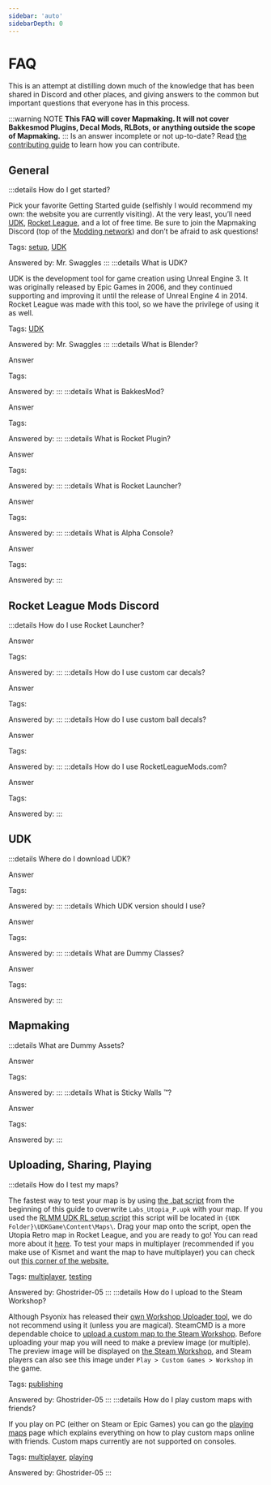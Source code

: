 ```yaml
---
sidebar: 'auto'
sidebarDepth: 0
---
```


# FAQ

This is an attempt at distilling down much of the knowledge that has been shared in Discord and other places, and giving answers to the common but important questions that everyone has in this process.

:::warning NOTE
**This FAQ will cover Mapmaking. It will not cover Bakkesmod Plugins, Decal Mods, RLBots, or anything outside the scope of Mapmaking.**
:::
Is an answer incomplete or not up-to-date? Read [the contributing guide](https://github.com/RocketLeagueMapmaking/RL-docs/blob/master/CONTRIBUTING.md) to learn how you can contribute.

## General <Badge text="not finished" type="warning"/>

:::details How do I get started?

Pick your favorite Getting Started guide (selfishly I would recommend my own: the website you are currently visiting). At the very least, you’ll need [UDK](../resources/downloads.md#setup), [Rocket League](https://rocketleague.com), and a lot of free time. Be sure to join the Mapmaking Discord (top of the [Modding network](../resources/modding_network.md)) and don’t be afraid to ask questions!

Tags: [setup](../essential/), [UDK](../guide/udk/00_start.md)

Answered by: Mr. Swaggles
:::
:::details What is UDK?

UDK is the development tool for game creation using Unreal Engine 3. It was originally released by Epic Games in 2006, and they continued supporting and improving it until the release of Unreal Engine 4 in 2014. Rocket League was made with this tool, so we have the privilege of using it as well.

Tags: [UDK](../guide/udk/00_start.md)

Answered by: Mr. Swaggles
:::
:::details What is Blender?

Answer

Tags:

Answered by:
:::
:::details What is BakkesMod?

Answer

Tags:

Answered by:
:::
:::details What is Rocket Plugin?

Answer

Tags:

Answered by:
:::
:::details What is Rocket Launcher?

Answer

Tags:

Answered by:
:::
:::details What is Alpha Console?

Answer

Tags:

Answered by:
:::

## Rocket League Mods Discord <Badge text="not finished" type="warning"/>

:::details How do I use Rocket Launcher?

Answer

Tags:

Answered by:
:::
:::details How do I use custom car decals?

Answer

Tags:

Answered by:
:::
:::details How do I use custom ball decals?

Answer

Tags:

Answered by:
:::
:::details How do I use RocketLeagueMods.com?

Answer

Tags:

Answered by:
:::

## UDK <Badge text="not finished" type="warning"/>

:::details Where do I download UDK?

Answer

Tags:

Answered by:
:::
:::details Which UDK version should I use?

Answer

Tags:

Answered by:
:::
:::details What are Dummy Classes?

Answer

Tags:

Answered by:
:::

## Mapmaking <Badge text="not finished" type="warning"/>

:::details What are Dummy Assets?

Answer

Tags:

Answered by:
:::
:::details What is Sticky Walls ™?

Answer

Tags:

Answered by:
:::

## Uploading, Sharing, Playing

:::details How do I test my maps?

The fastest way to test your map is by using [the .bat script](../essential/05_project_setup.md#batch-script-for-quickly-testing-maps-bsfqtm) from the beginning of this guide to overwrite `Labs_Utopia_P.upk` with your map. If you used the [RLMM UDK RL setup script](../essential/03_installing.md#rocketleaguemapmaking-udk-rl-setup-script) this script will be located in `{UDK Folder}\UDKGame\Content\Maps\`. Drag your map onto the script, open the Utopia Retro map in Rocket League, and you are ready to go! You can read more about it [here](../guide/udk/04_map_test.md). To test your maps in multiplayer (recommended if you make use of Kismet and want the map to have multiplayer) you can check out [this corner of the website.](../guide/multiplayer/01_multiplayer.md#testing-multiplayer)

Tags: [multiplayer](../guide/multiplayer/01_multiplayer.md), [testing](../guide/udk/04_map_test.md)

Answered by: Ghostrider-05
:::
:::details How do I upload to the Steam Workshop?

Although Psyonix has released their [own Workshop Uploader tool](../guide/multiplayer/02_publishing.md#psyonix-uploader-tool), we do not recommend using it (unless you are magical). SteamCMD is a more dependable choice to [upload a custom map to the Steam Workshop](../guide/multiplayer/02_publishing.md). Before uploading your map you will need to make a preview image (or multiple). The preview image will be displayed on [the Steam Workshop](https://steamcommunity.com/app/252950/workshop/), and Steam players can also see this image under `Play > Custom Games > Workshop` in the game.

Tags: [publishing](../guide/multiplayer/02_publishing.md)

Answered by: Ghostrider-05
:::
:::details How do I play custom maps with friends?

If you play on PC (either on Steam or Epic Games) you can go the [playing maps](../guide/multiplayer/03_playing.md) page which explains everything on how to play custom maps online with friends. Custom maps currently are not supported on consoles.

Tags: [multiplayer](../guide/multiplayer/01_multiplayer.md), [playing](../guide/multiplayer/03_playing.md)

Answered by: Ghostrider-05
:::
